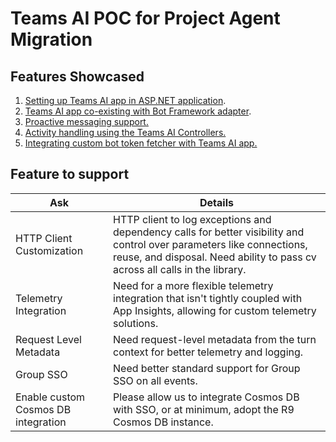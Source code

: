 ﻿# Teams AI POC for Project Agent Migration

## Features Showcased

1. [Setting up Teams AI app in ASP.NET application](https://github.com/singhk97/project-agent-migration-poc/blob/main/Migration.ProjectAgent/Program.cs).
2. [Teams AI app co-existing with Bot Framework adapter](https://github.com/singhk97/project-agent-migration-poc/blob/3c7c4d3a6d956cf249aa282461403b598ac5efa8/Migration.ProjectAgent/MessageController.cs#L44-L74).
3. [Proactive messaging support.](https://github.com/singhk97/project-agent-migration-poc/blob/3c7c4d3a6d956cf249aa282461403b598ac5efa8/Migration.ProjectAgent/MessageController.cs#L80-L103)
4. [Activity handling using the Teams AI Controllers.](https://github.com/singhk97/project-agent-migration-poc/blob/main/Migration.ProjectAgent/TeamsController.cs)
5. [Integrating custom bot token fetcher with Teams AI app.](https://github.com/singhk97/project-agent-migration-poc/blob/3c7c4d3a6d956cf249aa282461403b598ac5efa8/Migration.ProjectAgent/CustomAuthProvider.cs#L4-L34)

## Feature to support

| Ask                             | Details                                                                                                                                                     |
|----------------------------------|-------------------------------------------------------------------------------------------------------------------------------------------------------------|
| HTTP Client Customization       | HTTP client to log exceptions and dependency calls for better visibility and control over parameters like connections, reuse, and disposal. Need ability to pass cv across all calls in the library. |
| Telemetry Integration           | Need for a more flexible telemetry integration that isn't tightly coupled with App Insights, allowing for custom telemetry solutions.                      |
| Request Level Metadata          | Need request-level metadata from the turn context for better telemetry and logging.                                                                         |
| Group SSO                       | Need better standard support for Group SSO on all events.                                                                                                   |
| Enable custom Cosmos DB integration | Please allow us to integrate Cosmos DB with SSO, or at minimum, adopt the R9 Cosmos DB instance.                                                              |
